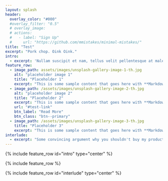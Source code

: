 ```yaml
---
layout: splash
header:
  overlay_color: "#000"
  #overlay_filter: "0.5"
  # overlay_image: 
  # actions:
  #   - label: "Sign Up"
  #     url: "https://github.com/mmistakes/minimal-mistakes/"
title: "Test"
excerpt: "Pork chop. Oink Oink."
intro: 
  - excerpt: 'Nullam suscipit et nam, tellus velit pellentesque at malesuada, enim eaque. Quis nulla, netus tempor in diam gravida tincidunt, *proin faucibus* voluptate felis id sollicitudin. Centered with `type="center"`'
feature_row:
  - image_path: assets/images/unsplash-gallery-image-1-th.jpg
    alt: "placeholder image 1"
    title: "Placeholder 1"
    excerpt: "This is some sample content that goes here with **Markdown** formatting."
  - image_path: /assets/images/unsplash-gallery-image-2-th.jpg
    alt: "placeholder image 2"
    title: "Placeholder 2"
    excerpt: "This is some sample content that goes here with **Markdown** formatting."
    url: "#test-link"
    btn_label: "Read More"
    btn_class: "btn--primary"
  - image_path: /assets/images/unsplash-gallery-image-3-th.jpg
    title: "Placeholder 3"
    excerpt: "This is some sample content that goes here with **Markdown** formatting."
interlude: 
  - excerpt: "Some convincing argument why you shouldn't buy my product"
---
```


{% include feature_row id="intro" type="center" %}

{% include feature_row %}

{% include feature_row id="interlude" type="center" %}